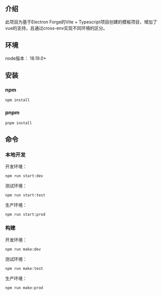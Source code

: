 ## 介绍

此项目为基于Electron Forge的Vite + Typescript项目创建的模板项目，增加了vue的支持，且通过cross-env实现不同环境的区分。

## 环境

node版本： 18.19.0+

## 安装

### npm

```
npm install
```

### pnpm

```
pnpm install
```

## 命令

### 本地开发

开发环境：

```
npm run start:dev
```

测试环境：

```
npm run start:test
```

生产环境：

```
npm run start:prod
```

### 构建

开发环境：

```
npm run make:dev
```

测试环境：

```
npm run make:test
```

生产环境：

```
npm run make:prod
```
